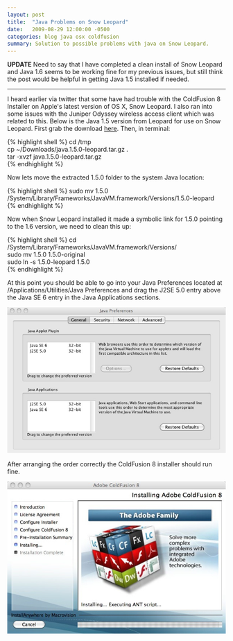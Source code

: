```yaml
---
layout: post
title:  "Java Problems on Snow Leopard"
date:   2009-08-29 12:00:00 -0500
categories: blog java osx coldfusion
summary: Solution to possible problems with java on Snow Leopard.
---
```


**UPDATE** Need to say that I have completed a clean install of Snow Leopard and Java 1.6 seems to be working fine for my previous issues, but still think the post would be helpful in getting Java 1.5 installed if needed.

***

I heard earlier via twitter that some have had trouble with the ColdFusion 8 Installer on Apple's latest version of OS X, Snow Leopard.  I also ran into some issues with the Juniper Odyssey wireless access client which was related to this.  Below is the Java 1.5 version from Leopard for use on Snow Leopard. First grab the download [here](http://dl.getdropbox.com/u/80181/blog/java.1.5.0-leopard.tar.gz). Then, in terminal:

{% highlight shell %}
cd /tmp  
cp ~/Downloads/java.1.5.0-leopard.tar.gz .  
tar -xvzf java.1.5.0-leopard.tar.gz  
{% endhighlight %}

Now lets move the extracted 1.5.0 folder to the system Java location:

{% highlight shell %}
sudo mv 1.5.0 /System/Library/Frameworks/JavaVM.framework/Versions/1.5.0-leopard  
{% endhighlight %}

Now when Snow Leopard installed it made a symbolic link for 1.5.0 pointing to the 1.6 version, we need to clean this up:

{% highlight shell %}
cd /System/Library/Frameworks/JavaVM.framework/Versions/  
sudo mv 1.5.0 1.5.0-original  
sudo ln -s 1.5.0-leopard 1.5.0  
{% endhighlight %}

At this point you should be able to go into your Java Preferences located at /Applications/Utilities/Java Preferences and drag the J2SE 5.0 entry above the Java SE 6 entry in the Java Applications sections.

![OpenBD Admin](/images/JavaPreferences.jpg)

After arranging the order correctly the ColdFusion 8 installer should run fine.

![OpenBD Admin](/images/ColdFusion8.jpg)
